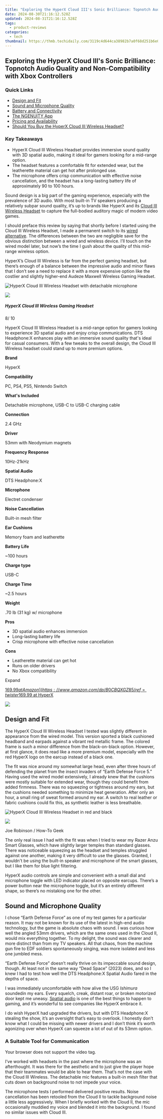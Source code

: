 ```yaml
---
title: "Exploring the HyperX Cloud III's Sonic Brilliance: Topnotch Audio Quality and Non-Compatibility with Xbox Controllers"
date: 2024-08-30T21:16:12.528Z
updated: 2024-08-31T21:16:12.528Z
tags:
  - product-reviews
categories:
  - tech
thumbnail: https://thmb.techidaily.com/3119c4d644ca38982b7a0f68d251b6e048a299751591496c468d996da741d28a.jpg
---
```


## Exploring the HyperX Cloud III's Sonic Brilliance: Topnotch Audio Quality and Non-Compatibility with Xbox Controllers

### Quick Links

* [Design and Fit](https://fake-location.techidaily.com/life360-learn-how-everything-works-on-lava-storm-5g-drfone-by-drfone-virtual-android/)
* [Sound and Microphone Quality](https://extra-tips.techidaily.com/the-insiders-guide-to-premium-camera-lenses-in-4k/)
* [Battery and Connectivity](https://remote-screen-capture.techidaily.com/in-2024-the-insiders-guide-to-recording-slideshows/)
* [The NGENUITY App](https://fake-location.techidaily.com/methods-to-change-gps-location-on-vivo-v30-drfone-by-drfone-virtual-android/)
* [Pricing and Availability](https://extra-approaches.techidaily.com/2024-approved-master-the-art-of-clean-up-a-guide-to-bg-elimination/)
* [Should You Buy the HyperX Cloud III Wireless Headset?](https://facebook-video-footage.techidaily.com/updated-innovative-tactics-to-amplify-game-vids-via-hashtags/)

### Key Takeaways

* HyperX Cloud III Wireless Headset provides immersive sound quality with 3D spatial audio, making it ideal for gamers looking for a mid-range option.
* The headset features a comfortable fit for extended wear, but the leatherette material can get hot after prolonged use.
* The microphone offers crisp communication with effective noise cancellation, and the headset has a long-lasting battery life of approximately 90 to 100 hours.

 Sound design is a big part of the gaming experience, especially with the prevalence of 3D audio. With most built-in TV speakers producing a relatively subpar sound quality, it’s up to brands like HyperX and its [Cloud III Wireless Headset](https://www.amazon.com/dp/B0CBQXGZ85/?tag=hotoge-20&ascsubtag=UUhtgUeUpU2000613&asc%5Frefurl=https%3A%2F%2Fwww.howtogeek.com%2Fhyperx-cloud-iii-wireless-review%2F&asc%5Fcampaign=Affiliate) to capture the full-bodied auditory magic of modern video games.

 I should preface this review by saying that shortly before I started using the Cloud III Wireless Headset, I made a permanent switch to its [wired alternative](https://unlock-android.techidaily.com/in-2024-how-to-unlock-honor-x9a-pin-codepattern-lockpassword-by-drfone-android/). The differences between the two are negligible save for the obvious distinction between a wired and wireless device. I’ll touch on the wired model later, but now’s the time I gush about the quality of this mid-range wireless option.

 HyperX’s Cloud III Wireless is far from the perfect gaming headset, but there’s enough of a balance between the impressive audio and minor flaws that I don’t see a need to replace it with a more expensive option like the costlier and slightly higher-end Audeze Maxwell Wireless Gaming Headset.

![HyperX Cloud III Wireless Headset with detachable microphone](https://static1.howtogeekimages.com/wordpress/wp-content/uploads/wm/2023/10/hyperx-cloud-iii-wireless-headset.png) 

![](https://static1.howtogeekimages.com/wordpresshttps://static0.howtogeekimages.com/wordpress/wp-content/uploads/2023/09/htg-rec-3x.png) 

#####  HyperX Cloud III Wireless Gaming Headset

8/ 10 

HyperX Cloud III Wireless Headset is a mid-range option for gamers looking to experience 3D spatial audio and enjoy crisp communications. DTS Headphone:X enhances play with an immersive sound quality that's ideal for casual consumers. With a few tweaks to the overall design, the Cloud III Wireless headset could stand up to more premium options.

**Brand** 

 HyperX 

**Compatibility** 

 PC, PS4, PS5, Nintendo Switch 

**What's Included** 

 Detachable microphone, USB-C to USB-C charging cable 

**Connection** 

 2.4 GHz 

**Driver** 

 53mm with Neodymium magnets 

**Frequency Response** 

 10Hz-21kHz 

**Spatial Audio** 

 DTS Headphone:X 

**Microphone** 

 Electret condenser 

**Noise Cancellation** 

 Built-in mesh filter 

**Ear Cushions** 

 Memory foam and leatherette 

**Battery Life** 

 \~100 hours 

**Charge type** 

 USB-C 

**Charge Time** 

 \~2.5 hours 

**Weight** 

 .70 lb (31 kg) w/ microphone 

**Pros** 
* 3D spatial audio enhances immersion
* Long-lasting battery life
* Crisp microphone with effective noise cancellation

**Cons** 
* Leatherette material can get hot
* Runs on older drivers
* No Xbox compatibility

Expand 

[$169.99 at Amazon](https://www.amazon.com/dp/B0CBQXGZ85/ref=twister%5FB0CGSTPG83?tag=hotoge-20&ascsubtag=UUhtgUeUpU2000613&asc%5Frefurl=https%3A%2F%2Fwww.howtogeek.com%2Fhyperx-cloud-iii-wireless-review%2F&asc%5Fcampaign=Affiliate) [$169.99 at HyperX](https://hyperx.com/products/hyperx-cloud-iii-wired-gaming-headset?variant=43656365408413) 

<!-- affiliate ads begin -->
<a href="https://store.nero.com/order/checkout.php?PRODS=42296855&QTY=1&AFFILIATE=108875&CART=1"><img src="http://cdnwww.nero.com/nero-com-wAssets/img/banners/2023/recode/Nero_Recode_Screen_2.png" border="0"></a>
<!-- affiliate ads end -->
##  Design and Fit

 The HyperX Cloud III Wireless Headset I tested was slightly different in appearance from the wired model. This version sported a black cushioned headband and earpads against a vibrant red metallic frame. The colored frame is such a minor difference from the black-on-black option. However, at first glance, it does read like a more premium model, especially with the red HyperX logo on the earcup instead of a black one.

 The fit was nice around my somewhat large head, even after three hours of defending the planet from the insect invaders of “Earth Defense Force 5.” Having used the wired model extensively, I already knew that the cushions were mostly suitable for extended wear, though they could benefit from added firmness. There was no squeezing or tightness around my ears, but the cushions needed something to minimize heat generation. After only an hour, a small ring of sweat formed around my ear. A switch to real leather or fabric cushions could fix this, as synthetic leather is less breathable.

![HyperX Cloud III Wireless Headset in red and black](https://static1.howtogeekimages.com/wordpress/wp-content/uploads/wm/2023/10/53116182181_06e298cf1b_o.jpg) 

<!-- affiliate ads begin -->
<a href="https://shop.mondly.com/affiliate.php?ACCOUNT=ATISTUDI&AFFILIATE=108875&PATH=https%3A%2F%2Fwww.mondly.com%3FAFFILIATE%3D108875%26RESOURCE%3D%2BBusiness%2B970x90%2B"><img src="https://secure.avangate.com/images/merchant/69c418c33ec2e1a4267fa9bb77fa1428/business-970x90.gif" border="0"></a>
<!-- affiliate ads end -->
Joe Robinson / How-To Geek

 The only real issue I had with the fit was when I tried to wear my Razer Anzu Smart Glasses, which have slightly larger temples than standard glasses. There was noticeable squeezing as the headset and temples struggled against one another, making it very difficult to use the glasses. Granted, I wouldn't be using the built-in speaker and microphone of the smart glasses, but I like them for blue light filtering.

 HyperX audio controls are simple and convenient with a small dial and microphone toggle with LED indicator placed on opposite earcups. There’s a power button near the microphone toggle, but it’s an entirely different shape, so there’s no mistaking one for the other.

##  Sound and Microphone Quality

 I chose “Earth Defense Force” as one of my test games for a particular reason. It may not be known for its use of the latest in high-end audio technology, but the game is absolute chaos with sound. I was curious how well the angled 53mm drivers, which are the same ones used in the Cloud II, would mix everything together. To my delight, the sound was clearer and more distinct than from my TV speakers. All that chaos, from the machine gun fire to EDF soldiers spontaneously singing, was more isolated and less one jumbled mess.

 “Earth Defense Force” doesn’t really thrive on its impeccable sound design, though. At least not in the same way “Dead Space” (2023) does, and so I knew I had to test how well the DTS Headphone:X Spatial Audio fared in the depths of space.

 I was immediately uncomfortable with how alive the USG _Ishimura_ soundedin my ears. Every squelch, creak, distant roar, or broken motorized door kept me uneasy. [Spatial audio](https://android-unlock.techidaily.com/in-2024-pattern-locks-are-unsafe-secure-your-samsung-galaxy-a14-5g-phone-now-with-these-tips-by-drfone-android/) is one of the best things to happen to gaming, and it’s wonderful to see companies like HyperX embrace it.

 I do wish HyperX had upgraded the drivers, but with DTS Headphone:X stealing the show, it’s an oversight that’s easy to overlook. I honestly don’t know what I could be missing with newer drivers and I don’t think it’s worth agonizing over when HyperX can squeeze a lot of out of its 53mm option.

###  A Suitable Tool for Communication

Your browser does not support the video tag. 

 I’ve worked with headsets in the past where the microphone was an afterthought. It was there for the aesthetic and to just give the player hope that their teammates would be able to hear them. That’s not the case with the Cloud III Wireless. The detachable mic features a built-in mesh filter that cuts down on background noise to not impede your voice.

 The microphone tests I performed delivered positive results. Noise cancellation has been retooled from the Cloud II to tackle background noise a little less aggressively. When I briefly worked with the Cloud II, the mic occasionally muddied my voice and blended it into the background. I found no similar issues with Cloud III.

<!-- affiliate ads begin -->
<span id="1793213">
					<video width="1080" height="1620" style="cursor:pointer"
           poster="//a.impactradius-go.com/display-clicktoplayimage/1793213.jpeg"
           onclick="if(!this.playClicked){this.play();this.setAttribute('controls',true);this.playClicked=true;}">
	   <source src="//a.impactradius-go.com/display-ad/19135-1793213">
	   <img src="//a.impactradius-go.com/display-clicktoplayimage/1793213.jpeg" style="border: none; height: 100%; width: 100%; object-fit: contain">
	</video>
	<div style="width:1080px;text-align:center"><a href="javascript:window.open(decodeURIComponent('https%3A%2F%2Ftinyland.pxf.io%2Fc%2F5597632%2F1793213%2F19135'), '_blank');void(0);">Click here</a></div>
</span>
<img height="0" width="0" src="https://imp.pxf.io/i/5597632/1793213/19135" style="position:absolute;visibility:hidden;" border="0" />
<!-- affiliate ads end -->
##  Battery and Connectivity

 HyperX made the interesting decision to limit connectivity to the included 2.4GHZ dongle. There’s no option for Bluetooth. Granted, the former delivers better audio quality, but not offering Bluetooth means the headset won’t seamlessly work with mobile devices.

 Xbox owners are also out of luck, as it only connects through a USB-C dongle. The headset does come with a USB-C to USB-A adapter so you can easily use it on all PCs, the PS4, and the Nintendo Switch. If you’re an Xbox gamer, luckily the wired option is compatible, so you can still benefit from HyperX’s quality audio experience.

 The Cloud III boasts a battery life of 120 hours. That’s at peak performance with DTS X off and no microphone. When used as intended, you’re probably looking closer to 90 to 100 hours, which is still a great chunk of time. I used the headset for about five hours and it had just dipped to 80% from 100%. Charging was simple enough with the included USB-C charging cable.

<!-- affiliate ads begin -->
<a href="https://shop.systoolsgroup.com/affiliate.php?ACCOUNT=SYSTOOBY&AFFILIATE=108875&PATH=https%3A%2F%2Fwww.systoolsgroup.com%3FAFFILIATE%3D108875%26RESOURCE%3D%2BSysTools%2BPDF%2BUnlocker"><img src="https://www.systoolsgroup.com/box/pdf-unlocker.png" border="0"></a>
<!-- affiliate ads end -->
##  The NGENUITY App

![HyperX NGENUITY App showing Cloud III wireless connected](https://static1.howtogeekimages.com/wordpress/wp-content/uploads/wm/2023/10/hyperx-ngenuity.jpg) 

Mark LoProto / How-to Geek

 Virtually everything has a companion app these days, and HyperX’s suite of accessories and peripherals are no exception. The [Windows-exclusive NGENUITY App](https://hyperx.com/pages/ngenuity?gclid=CjwKCAjw8symBhAqEiwAaTA%5F%5FFPq2JBaxovfbmtbRsFbgL0tB0BB0lvQ8kc0i1OAE9W68T1nyVIt6xoCIOcQAvD%5FBwE) is your backstage access to Cloud III’s settings, including a toggle for [DTSX Spatial Sound](https://extra-resources.techidaily.com/ace-windows-10-tricks-to-save-time-and-energy/) and a full equalizer. Unless you really want to tinker with the bass, treble, and other settings, there’s little reason to use NGENUITY. There is a battery indicator, which is nice, but the app is better suited for devices with programmable buttons, like the [Pulsefire Haste 2 mouse](https://extra-tips.techidaily.com/exploring-ar-stickers-outside-the-google-ecosystem/) I use.

<!-- affiliate ads begin -->
<a href="https://store.nero.com/order/checkout.php?PRODS=42296740&QTY=1&AFFILIATE=108875&CART=1"><img src="https://www.nero.com/nero-com-wAssets/img/banners/2023/biu/Nero_BackItUp_Screen_2.webp" border="0"></a>
<!-- affiliate ads end -->
##  Pricing and Availability

 The HyperX Cloud III Wireless Headset is available in an all-black or black-and-red motif for $169.99\. Compared to similar quality or higher-end headsets, like the Audeze Maxwell, it’s a reasonable price.

 For reference, the Maxwell features 90mm Planar Magnetic Drivers, offers Bluetooth 5.3 connectivity, and has an aluminum and steel frame for $299\. Alternatively, [Razer’s Kaira Pro headset](https://common-error.techidaily.com/troubleshooting-persistent-drive-errors-a-step-by-step-solution-for-windows-11-users/) boasts 50mm TriForce Titanium drivers and memory foam ear cushions with only a 20-hour battery life for $149.99\. The wireless Cloud III’s price is reasonable for what you get.

 If you want to save a little, the Cloud III Wired Headset retails for only $99.99 and works on all modern gaming consoles.

##  Should You Buy the HyperX Cloud III Wireless Headset?

 As someone who games primarily on the Xbox, its exclusion from the list of compatible devices is disappointing, if not understandable. On my PC and PS4, though, [HyperX's Cloud III Wireless Headset](https://www.amazon.com/dp/B0CBQXGZ85/?tag=hotoge-20&ascsubtag=UUhtgUeUpU2000613&asc%5Frefurl=https%3A%2F%2Fwww.howtogeek.com%2Fhyperx-cloud-iii-wireless-review%2F&asc%5Fcampaign=Affiliate) performed very well. When it could, it made use of its DTS Headphones:X Spatial Audio, terrifying me in ways that I initially missed during my first playthrough of “Dead Space.” Though the 53mm drivers are a generation old, they’re still able to deliver a high-quality audio experience. As for the microphone, the built-in mesh filter and noise cancellation help ensure that your voice and little else filters to your fellow players.

 The headset being wireless didn’t seem to have any bearing on the overall quality. I struggled to find differences in the wired and wireless options—they’re on an even playing field and built identically. The 2.4GHz wireless holds up well, even in an office full of wireless devices, and not once did I lose a connection.

 The Cloud III Wireless Headset is comfortable and built to last, though I do wish HyperX would drop the synthetic rubber cushions for something more breathable. If not for how hot my ears were getting, I could easily wear the headset for hours without needing to give my temple a break. Becasue with a rather extensive battery life of approximately 90 to 100 hours, the wireless headset is meant to be worn for long periods.

![HyperX Cloud III Wireless Headset with detachable microphone](https://static1.howtogeekimages.com/wordpress/wp-content/uploads/wm/2023/10/hyperx-cloud-iii-wireless-headset.png) 

<!-- affiliate ads begin -->
<a href="https://store.nero.com/order/checkout.php?PRODS=42296685&QTY=1&AFFILIATE=108875&CART=1"><img src="http://cdnwww.nero.com/nero-com-wAssets/img/banners/2022/video-pp/ScreenshotSlider/Nero-Video-Advanced-editing.JPG" border="0">Simple and intuitive video editing
🎬 Nero Video:
The powerful video editing program for your Windows PC</a>
<!-- affiliate ads end -->
![](https://static1.howtogeekimages.com/wordpresshttps://static0.howtogeekimages.com/wordpress/wp-content/uploads/2023/09/htg-rec-3x.png) 

#####  HyperX Cloud III Wireless Gaming Headset

8/ 10 

HyperX Cloud III Wireless Headset is a mid-range option for gamers looking to experience 3D spatial audio and enjoy crisp communications. DTS Headphone:X enhances play with an immersive sound quality that's ideal for casual consumers. With a few tweaks to the overall design, the Cloud III Wireless headset could stand up to more premium options.

[$169.99 at Amazon](https://www.amazon.com/dp/B0CBQXGZ85/ref=twister%5FB0CGSTPG83?tag=hotoge-20&ascsubtag=UUhtgUeUpU2000613&asc%5Frefurl=https%3A%2F%2Fwww.howtogeek.com%2Fhyperx-cloud-iii-wireless-review%2F&asc%5Fcampaign=Affiliate) [$169.99 at HyperX](https://hyperx.com/products/hyperx-cloud-iii-wired-gaming-headset?variant=43656365408413)

<ins class="adsbygoogle"
     style="display:block"
     data-ad-format="autorelaxed"
     data-ad-client="ca-pub-7571918770474297"
     data-ad-slot="1223367746"></ins>



<ins class="adsbygoogle"
     style="display:block"
     data-ad-client="ca-pub-7571918770474297"
     data-ad-slot="8358498916"
     data-ad-format="auto"
     data-full-width-responsive="true"></ins>


